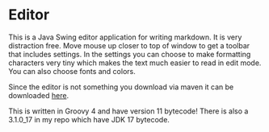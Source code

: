 # Editor

This is a Java Swing editor application for writing markdown. It is very distraction free. Move mouse up closer to 
top of window to get a toolbar that includes settings. In the settings you can choose to make formatting characters
very tiny which makes the text much easier to read in edit mode. You can also choose fonts and colors. 

Since the editor is not something you download via maven it can be downloaded [here](https://download.natusoft.se/maven/se/natusoft/tools/doc/markdowndoc/MarkdownDocEditor/3.1.0/MarkdownDocEditor-3.1.0.App.jar).

This is written in Groovy 4 and have version 11 bytecode! There is also a 3.1.0_17 in my repo which have JDK 17 bytecode.

